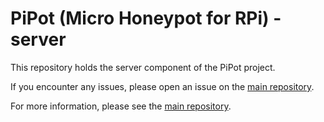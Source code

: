 # PiPot (Micro Honeypot for RPi) - server

This repository holds the server component of the PiPot project.

If you encounter any issues, please open an issue on the 
[main repository](https://github.com/PiPot/PiPot/issues/new).

For more information, please see the 
[main repository](https://github.com/PiPot/PiPot).